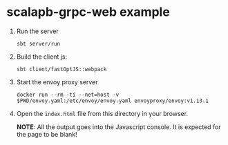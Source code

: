 # scalapb-grpc-web example

1. Run the server

   ```
   sbt server/run
   ```

2. Build the client js:

   ```
   sbt client/fastOptJS::webpack
   ```

3. Start the envoy proxy server

   ```
   docker run --rm -ti --net=host -v $PWD/envoy.yaml:/etc/envoy/envoy.yaml envoyproxy/envoy:v1.13.1
   ```

4. Open the `index.html` file from this directory in your browser.

   **NOTE**: All the output goes into the Javascript console. It is expected for the
   page to be blank!
